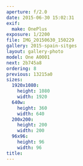 ```yaml
---
aperture: f/2.0
date: 2015-06-30 15:02:31
exif:
  make: OnePlus
exposure: 1/2200
file: IMG_20150630_150229
gallery: 2015-spain-sitges
layout: gallery-photo
model: One A0001
next: 2b745a8
ordering: 8
previous: 13215a0
sizes:
  1920x1080:
    height: 1080
    width: 1920
  640w:
    height: 360
    width: 640
  200x200:
    height: 200
    width: 200
  96x96:
    height: 96
    width: 96
title: 
---
```

